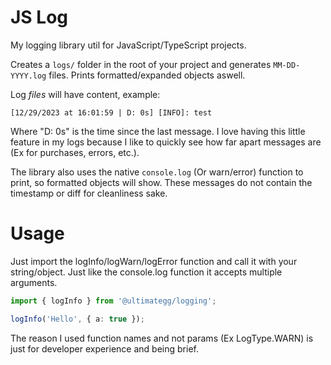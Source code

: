 # JS Log
My logging library util for JavaScript/TypeScript projects.

Creates a `logs/` folder in the root of your project and generates `MM-DD-YYYY.log` files. Prints formatted/expanded objects aswell.


Log *files* will have content, example:
```
[12/29/2023 at 16:01:59 | D: 0s] [INFO]: test 
```

Where "D: 0s" is the time since the last message. I love having this little feature in my logs because I like to quickly see how far apart messages are (Ex for purchases, errors, etc.).

The library also uses the native `console.log` (Or warn/error) function to print, so formatted objects will show. These messages do not contain the timestamp or diff for cleanliness sake.

# Usage
Just import the logInfo/logWarn/logError function and call it with your string/object. Just like the console.log function it accepts multiple arguments.

```typescript
import { logInfo } from '@ultimategg/logging';

logInfo('Hello', { a: true });
```

The reason I used function names and not params (Ex LogType.WARN) is just for developer experience and being brief.
